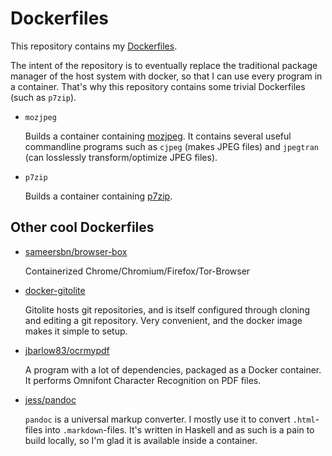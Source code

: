 # Dockerfiles

This repository contains my [Dockerfiles](https://docs.docker.com/reference/builder/).

The intent of the repository is to eventually replace the traditional package
manager of the host system with docker, so that I can use every program in a
container. That's why this repository contains some trivial Dockerfiles (such
as `p7zip`).

* `mozjpeg`

    Builds a container containing [mozjpeg](https://github.com/mozilla/mozjpeg).
    It contains several useful commandline programs such as `cjpeg` (makes JPEG
    files) and `jpegtran` (can losslessly transform/optimize JPEG files).

* `p7zip`

    Builds a container containing [p7zip](http://p7zip.sourceforge.net/).

## Other cool Dockerfiles

* [sameersbn/browser-box](https://github.com/sameersbn/docker-browser-box)

    Containerized Chrome/Chromium/Firefox/Tor-Browser

* [docker-gitolite](https://github.com/hlj/docker-gitolite)

    Gitolite hosts git repositories, and is itself configured through cloning
    and editing a git repository. Very convenient, and the docker image makes
    it simple to setup.

* [jbarlow83/ocrmypdf](https://github.com/jbarlow83/OCRmyPDF)

    A program with a lot of dependencies, packaged as a Docker container. It
    performs Omnifont Character Recognition on PDF files.

* [jess/pandoc](https://github.com/jfrazelle/dockerfiles/tree/master/pandoc)

    `pandoc` is a universal markup converter. I mostly use it to convert
    `.html`-files into `.markdown`-files. It's written in Haskell and as such
    is a pain to build locally, so I'm glad it is available inside a container.


